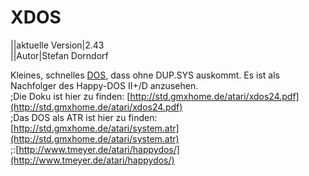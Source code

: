 # XDOS  
  
||aktuelle Version|2.43  
||Autor|Stefan Dorndorf  
  
Kleines, schnelles [DOS](../DOS/index.md), dass ohne DUP.SYS auskommt. Es ist als Nachfolger des Happy-DOS II+/D anzusehen.  
;Die Doku ist hier zu finden: [http://std.gmxhome.de/atari/xdos24.pdf](http://std.gmxhome.de/atari/xdos24.pdf)  
;Das DOS als ATR ist hier zu finden: [http://std.gmxhome.de/atari/system.atr](http://std.gmxhome.de/atari/system.atr)  
;:[http://www.tmeyer.de/atari/happydos/](http://www.tmeyer.de/atari/happydos/)  
